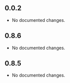 ## 0.0.2

- No documented changes.

## 0.8.6

- No documented changes.

## 0.8.5

- No documented changes.

